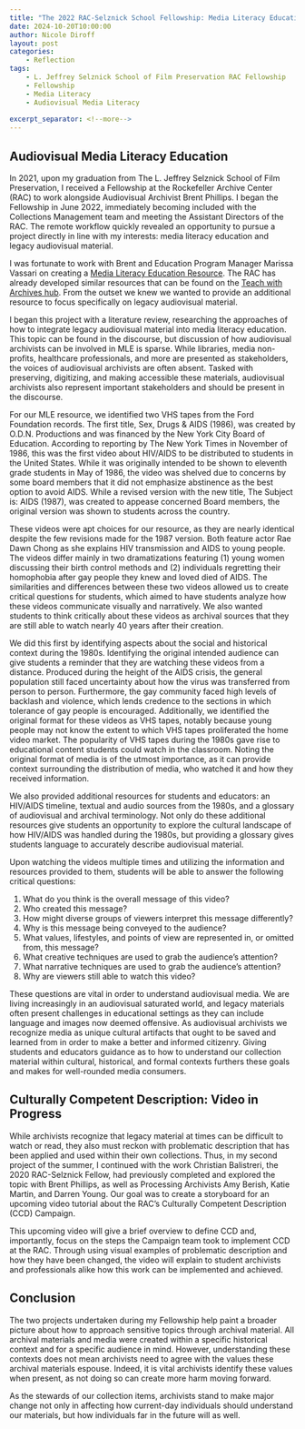 ```yaml
--- 
title: "The 2022 RAC-Selznick School Fellowship: Media Literacy Education and Culturally Competent Description"
date: 2024-10-20T10:00:00 
author: Nicole Diroff
layout: post 
categories: 
    - Reflection
tags: 
    - L. Jeffrey Selznick School of Film Preservation RAC Fellowship
    - Fellowship
    - Media Literacy
    - Audiovisual Media Literacy
    
excerpt_separator: <!--more--> 
--- 
```


## Audiovisual Media Literacy Education

In 2021, upon my graduation from The L. Jeffrey Selznick School of Film Preservation, I received a Fellowship at the Rockefeller Archive Center (RAC) to work alongside Audiovisual Archivist Brent Phillips. I began the Fellowship in June 2022, immediately becoming included with the Collections Management team and meeting the Assistant Directors of the RAC. The remote workflow quickly revealed an opportunity to pursue a project directly in line with my interests: media literacy education and legacy audiovisual material.

 <!--more--> 
 
I was fortunate to work with Brent and Education Program Manager Marissa Vassari on creating a [Media Literacy Education Resource](https://resource.rockarch.org/story/hiv-aids-1980s/). The RAC has already developed similar resources that can be found on the [Teach with Archives hub](https://resource.rockarch.org/teach-with-archives/educational-resources/). From the outset we knew we wanted to provide an additional resource to focus specifically on legacy audiovisual material.

I began this project with a literature review, researching the approaches of how to integrate legacy audiovisual material into media literacy education. This topic can be found in the discourse, but discussion of how audiovisual archivists can be involved in MLE is sparse. While libraries, media non-profits, healthcare professionals, and more are presented as stakeholders, the voices of audiovisual archivists are often absent. Tasked with preserving, digitizing, and making accessible these materials, audiovisual archivists also represent important stakeholders and should be present in the discourse.

For our MLE resource, we identified two VHS tapes from the Ford Foundation records. The first title, Sex, Drugs & AIDS (1986), was created by O.D.N. Productions and was financed by the New York City Board of Education. According to reporting by The New York Times in November of 1986, this was the first video about HIV/AIDS to be distributed to students in the United States. While it was originally intended to be shown to eleventh grade students in May of 1986, the video was shelved due to concerns by some board members that it did not emphasize abstinence as the best option to avoid AIDS. While a revised version with the new title, The Subject is: AIDS (1987), was created to appease concerned Board members, the original version was shown to students across the country.

These videos were apt choices for our resource, as they are nearly identical despite the few revisions made for the 1987 version. Both feature actor Rae Dawn Chong as she explains HIV transmission and AIDS to young people. The videos differ mainly in two dramatizations featuring (1) young women discussing their birth control methods and (2) individuals regretting their homophobia after gay people they knew and loved died of AIDS. The similarities and differences between these two videos allowed us to create critical questions for students, which aimed to have students analyze how these videos communicate visually and narratively. We also wanted students to think critically about these videos as archival sources that they are still able to watch nearly 40 years after their creation.

We did this first by identifying aspects about the social and historical context during the 1980s. Identifying the original intended audience can give students a reminder that they are watching these videos from a distance. Produced during the height of the AIDS crisis, the general population still faced uncertainty about how the virus was transferred from person to person. Furthermore, the gay community faced high levels of backlash and violence, which lends credence to the sections in which tolerance of gay people is encouraged. Additionally, we identified the original format for these videos as VHS tapes, notably because young people may not know the extent to which VHS tapes proliferated the home video market. The popularity of VHS tapes during the 1980s gave rise to educational content students could watch in the classroom. Noting the original format of media is of the utmost importance, as it can provide context surrounding the distribution of media, who watched it and how they received information.

We also provided additional resources for students and educators: an HIV/AIDS timeline, textual and audio sources from the 1980s, and a glossary of audiovisual and archival terminology. Not only do these additional resources give students an opportunity to explore the cultural landscape of how HIV/AIDS was handled during the 1980s, but providing a glossary gives students language to accurately describe audiovisual material.

Upon watching the videos multiple times and utilizing the information and resources provided to them, students will be able to answer the following critical questions:

1. What do you think is the overall message of this video?
2. Who created this message?
3. How might diverse groups of viewers interpret this message differently?
4. Why is this message being conveyed to the audience?
5. What values, lifestyles, and points of view are represented in, or omitted from, this message?
6. What creative techniques are used to grab the audience’s attention?
7. What narrative techniques are used to grab the audience’s attention?
8. Why are viewers still able to watch this video?

These questions are vital in order to understand audiovisual media. We are living increasingly in an audiovisual saturated world, and legacy materials often present challenges in educational settings as they can include language and images now deemed offensive. As audiovisual archivists we recognize media as unique cultural artifacts that ought to be saved and learned from in order to make a better and informed citizenry. Giving students and educators guidance as to how to understand our collection material within cultural, historical, and formal contexts furthers these goals and makes for well-rounded media consumers.

## Culturally Competent Description: Video in Progress

While archivists recognize that legacy material at times can be difficult to watch or read, they also must reckon with problematic description that has been applied and used within their own collections. Thus, in my second project of the summer, I continued with the work Christian Balistreri, the 2020 RAC-Selznick Fellow, had previously completed and explored the topic with Brent Phillips, as well as Processing Archivists Amy Berish, Katie Martin, and Darren Young. Our goal was to create a storyboard for an upcoming video tutorial about the RAC’s Culturally Competent Description (CCD) Campaign.

This upcoming video will give a brief overview to define CCD and, importantly, focus on the steps the Campaign team took to implement CCD at the RAC. Through using visual examples of problematic description and how they have been changed, the video will explain to student archivists and professionals alike how this work can be implemented and achieved.

## Conclusion

The two projects undertaken during my Fellowship help paint a broader picture about how to approach sensitive topics through archival material. All archival materials and media were created within a specific historical context and for a specific audience in mind. However, understanding these contexts does not mean archivists need to agree with the values these archival materials espouse. Indeed, it is vital archivists identify these values when present, as not doing so can create more harm moving forward. 

As the stewards of our collection items, archivists stand to make major change not only in affecting how current-day individuals should understand our materials, but how individuals far in the future will as well.
